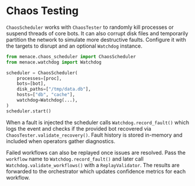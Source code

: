 # Chaos Testing

`ChaosScheduler` works with `ChaosTester` to randomly kill processes or suspend threads of core bots. It can also corrupt disk files and temporarily partition the network to simulate more destructive faults. Configure it with the targets to disrupt and an optional `Watchdog` instance.

```python
from menace.chaos_scheduler import ChaosScheduler
from menace.watchdog import Watchdog

scheduler = ChaosScheduler(
    processes=[proc],
    bots=[bot],
    disk_paths=["/tmp/data.db"],
    hosts=["db", "cache"],
    watchdog=Watchdog(...),
)
scheduler.start()
```

When a fault is injected the scheduler calls `Watchdog.record_fault()` which logs the event and checks if the provided bot recovered via `ChaosTester.validate_recovery()`. Fault history is stored in-memory and included when operators gather diagnostics.

Failed workflows can also be replayed once issues are resolved. Pass the `workflow` name to
`Watchdog.record_fault()` and later call `Watchdog.validate_workflows()` with a
`ReplayValidator`. The results are forwarded to the orchestrator which updates
confidence metrics for each workflow.
